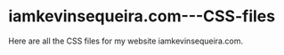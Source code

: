 # iamkevinsequeira.com---CSS-files

Here are all the CSS files for my website iamkevinsequeira.com.
